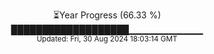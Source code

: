 <p align="center">
⏳Year Progress (66.33 %)<br>
███████████████████▁▁▁▁▁▁▁▁▁▁▁ <br>
<sub>Updated: Fri, 30 Aug 2024 18:03:14 GMT</sub>
</p>


